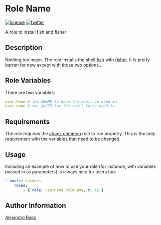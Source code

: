 Role Name
=========
[![license][2i]][2p]
[![twitter][3i]][3p]

A role to install fish and fisher

Description
-----------

Nothing too major. The role installs the shell [fish][4] with [fisher][5].
It is pretty barren for now except with those two options...

Role Variables
--------------

There are two variables:

``` yaml
user.home # the $HOME to have the shell be used in
user.name # the $USER for the shell to be used in
```

Requirements
------------

The role requires the [abaez.common][6] role to run properly. This is the only requirement with the variables that need to be changed.


Usage
-----

Including an example of how to use your role (for instance, with variables passed in as parameters) is always nice for users too:

``` yaml
- hosts: servers
    roles:
        - { role: username.rolename, x: 42 }
```

Author Information
------------------

[Alejandro Baez][1]

[1]: https://keybase.io/baez
[2i]: https://img.shields.io/badge/license-BSD_2-green.svg
[2p]: ./LICENSE
[3i]: https://img.shields.io/badge/twitter-a_baez-blue.svg
[3p]: https://twitter.com/a_baez
[4]: http://fishshell.com/
[5]: https://github.com/fisherman/fisherman
[6]: https://galaxy.ansible.com/abaez/common
